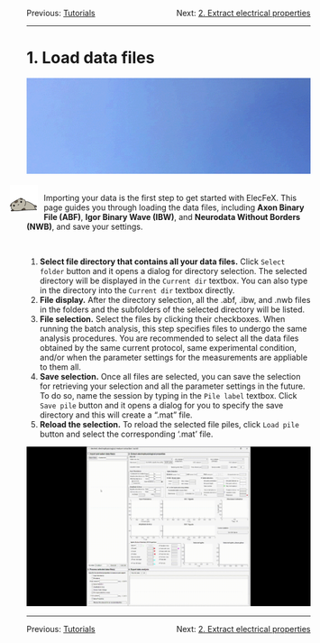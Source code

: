 <p style="text-align:left;">
    Previous: <a href=readme.md>Tutorials</a>
    <span style="float:right;">
        Next: <a href=extract_feature.md>2. Extract electrical properties</a>
    </span>
</p>

---

# 1. Load data files

<!-- <div align=center><img src="https://media.giphy.com/media/VxbvpfaTTo3le/giphy.gif" alt="" style="width:100%;height:50%;"></div> -->

<div align=center><img src="./Figures/gif_flycat.gif" alt="" style="width:800px;height:170px"></div>

<br>

<img style="float: left; width:10%;margin:0px 10px 0px -30px" src="./Figures/gif_liecat.gif">

Importing your data is the first step to get started with ElecFeX. This page guides you through loading the data files, including **Axon Binary File (ABF)**, **Igor Binary Wave (IBW)**, and **Neurodata Without Borders (NWB)**, and save your settings.

<br>

1.  **Select file directory that contains all your data files.** Click `Select folder` button and it opens a dialog for directory selection. The selected directory will be displayed in the `Current dir` textbox. You can also type in the directory into the `Current dir` textbox directly.
2. **File display.** After the directory selection, all the .abf, .ibw, and .nwb files in the folders and the subfolders of the selected directory will be listed.
3. **File selection.** Select the files by clicking their checkboxes. When running the batch analysis, this step specifies files to undergo the same analysis procedures. You are recommended to select all the data files obtained by the same current protocol, same experimental condition, and/or when the parameter settings for the measurements are appliable to them all.
4. **Save selection.** Once all files are selected, you can save the selection for retrieving your selection and all the parameter settings in the future. To do so, name the session by typing in the `Pile label` textbox. Click `Save pile` button and it opens a dialog for you to specify the save directory and this will create a “.mat” file.
5. **Reload the selection.** To reload the selected file piles, click `Load pile` button and select the corresponding ‘.mat’ file. 

<img src="./Figures/Tutorial_loadFile.gif" alt="Tutorial_loadFile" style="width=100%">

---

<p style="text-align:left;">
    Previous: <a href=readme.md>Tutorials</a>
    <span style="float:right;">
        Next: <a href=extract_feature.md>2. Extract electrical properties</a>
    </span>
</p>


<!-- <div align=center>
<img src="./Figures/Tutorial_loadFile.gif" alt="Tutorial_loadFile" style="position:absolute;clip:rect(1px 650px 800px 174px);left:30px"></div> -->
